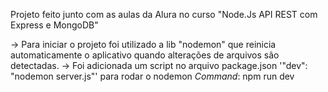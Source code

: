 Projeto feito junto com as aulas da Alura no curso "Node.Js API REST com Express e MongoDB"

-> Para iniciar o projeto foi utilizado a lib "nodemon" que reinicia automaticamente o aplicativo quando alterações de arquivos são detectadas.
-> Foi adicionada um script no arquivo package.json '"dev": "nodemon server.js"' para rodar o nodemon
*Command*: npm run dev